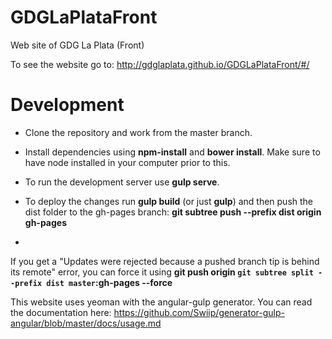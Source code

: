 # GDGLaPlataFront
Web site of GDG La Plata (Front)

To see the website go to: http://gdglaplata.github.io/GDGLaPlataFront/#/

# Development

- Clone the repository and work from the master branch.
- Install dependencies using <b>npm-install</b> and <b>bower install</b>. Make sure to have node installed in your computer prior to this.

- To run the development server use <b>gulp serve</b>. 
- To deploy the changes run <b>gulp build</b> (or just <b>gulp</b>) and then push the dist folder to the gh-pages branch: <b>git subtree push --prefix dist origin gh-pages</b>
- 
If you get a "Updates were rejected because a pushed branch tip is behind its remote" error, you can force it using <b>git push origin `git subtree split --prefix dist master`:gh-pages --force </b>


This website uses yeoman with the angular-gulp generator. You can read the documentation here: https://github.com/Swiip/generator-gulp-angular/blob/master/docs/usage.md

